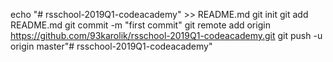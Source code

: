 echo "# rsschool-2019Q1-codeacademy" >> README.md
git init
git add README.md
git commit -m "first commit"
git remote add origin https://github.com/93karolik/rsschool-2019Q1-codeacademy.git
git push -u origin master"# rsschool-2019Q1-codeacademy" 
